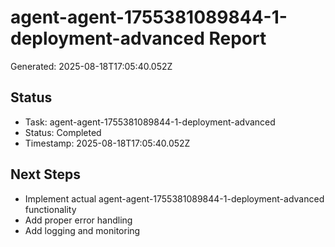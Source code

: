 # agent-agent-1755381089844-1-deployment-advanced Report

Generated: 2025-08-18T17:05:40.052Z

## Status
- Task: agent-agent-1755381089844-1-deployment-advanced
- Status: Completed
- Timestamp: 2025-08-18T17:05:40.052Z

## Next Steps
- Implement actual agent-agent-1755381089844-1-deployment-advanced functionality
- Add proper error handling
- Add logging and monitoring
